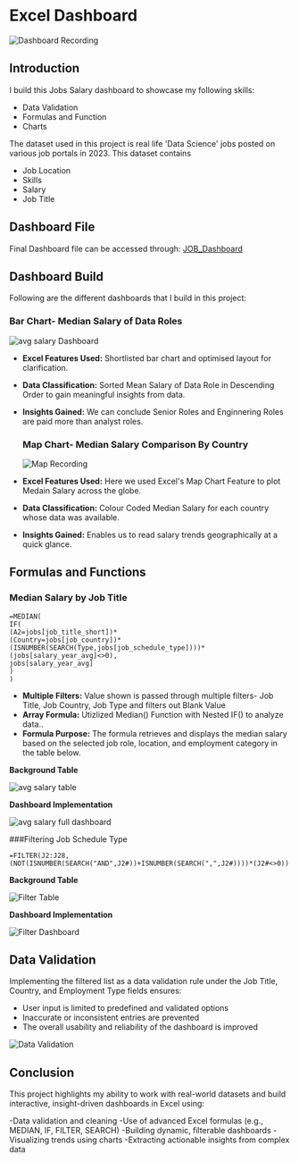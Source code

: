 # Excel Dashboard
 ![Dashboard Recording](https://github.com/user-attachments/assets/8c96d603-d487-488b-8054-d0327a73e8f0)

## Introduction
I build this Jobs Salary dashboard to showcase my following skills:

- Data Validation
- Formulas and Function
- Charts
  
The dataset used in this project is real life 'Data Science' jobs posted on various job portals in 2023. This dataset contains 

- Job Location
- Skills
- Salary
- Job Title


## Dashboard File
Final Dashboard file can be accessed through: [JOB_Dashboard](https://github.com/rahulyadav392/Excel-Dashboard/blob/main/Salary%20Dashboard.xlsx)

## Dashboard Build

Following are the different dashboards that I build in this project:

### Bar Chart- Median Salary of Data Roles

![avg salary Dashboard](https://github.com/user-attachments/assets/e73394f8-c180-4b47-9909-51be7e6ebc7d)

- **Excel Features Used:** Shortlisted bar chart and optimised layout for clarification.
- **Data Classification:** Sorted Mean Salary of Data Role in Descending Order to gain meaningful insights from data.
- **Insights Gained:**     We can conclude Senior Roles and Enginnering Roles are paid more than analyst roles.

  ### Map Chart- Median Salary Comparison By Country
  
  ![Map Recording](https://github.com/user-attachments/assets/b40d222d-f4b0-4b93-bb71-006534830406)

- **Excel Features Used:** Here we used Excel's Map Chart Feature to plot Medain Salary across the globe.
- **Data Classification:** Colour Coded Median Salary for each country whose data was available.
- **Insights Gained:** Enables us to read salary trends geographically at a quick glance.

## Formulas and Functions
### Median Salary by Job Title
 ```
=MEDIAN(
IF(
(A2=jobs[job_title_short])*
(Country=jobs[job_country])*
(ISNUMBER(SEARCH(Type,jobs[job_schedule_type])))*
(jobs[salary_year_avg]<>0),
jobs[salary_year_avg]
)
)
```
- **Multiple Filters:** Value shown is passed through multiple filters- Job Title, Job Country, Job Type and filters out Blank Value
- **Array Formula:** Utizlized Median() Function with Nested IF() to analyze data..
- **Formula Purpose:** The formula retrieves and displays the median salary based on the selected job role, location, and employment category in the table below.

**Background Table**

![avg salary table](https://github.com/user-attachments/assets/76b6b189-3b3e-4954-bd8f-701a192551e1)

**Dashboard Implementation**

![avg salary full dashboard](https://github.com/user-attachments/assets/8e0cc3b6-00ac-4116-9d4b-f56d72af984f)

###Filtering Job Schedule Type

```=FILTER(J2:J28,(NOT(ISNUMBER(SEARCH("AND",J2#))+ISNUMBER(SEARCH(",",J2#))))*(J2#<>0))```

**Background Table**


![Filter Table](https://github.com/user-attachments/assets/d1a062e6-64a6-4317-ae7f-1bf008d9d2df)

**Dashboard Implementation**


![Filter Dashboard](https://github.com/user-attachments/assets/e7e71149-3c16-4a5b-b9cf-b67111b99dfb)

## Data Validation

Implementing the filtered list as a data validation rule under the Job Title, Country, and Employment Type fields ensures:

- User input is limited to predefined and validated options
- Inaccurate or inconsistent entries are prevented
- The overall usability and reliability of the dashboard is improved

![Data Validation](https://github.com/user-attachments/assets/93d6b2e7-d3a0-4187-a207-79462f1e22e9)

## Conclusion

This project highlights my ability to work with real-world datasets and build interactive, insight-driven dashboards in Excel using:

-Data validation and cleaning
-Use of advanced Excel formulas (e.g., MEDIAN, IF, FILTER, SEARCH)
-Building dynamic, filterable dashboards
-Visualizing trends using charts
-Extracting actionable insights from complex data








